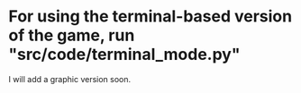 # For using the terminal-based version of the game, run "src/code/terminal_mode.py"
I will add a graphic version soon.
